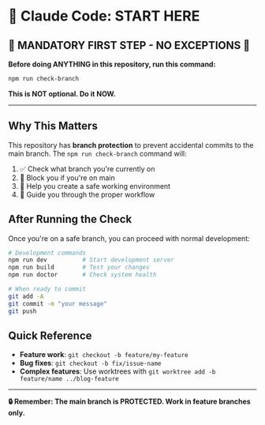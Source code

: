 # 🤖 Claude Code: START HERE

## 🚨 MANDATORY FIRST STEP - NO EXCEPTIONS 🚨

**Before doing ANYTHING in this repository, run this command:**

```bash
npm run check-branch
```

**This is NOT optional. Do it NOW.**

---

## Why This Matters

This repository has **branch protection** to prevent accidental commits to the main branch. The `npm run check-branch` command will:

1. ✅ Check what branch you're currently on
2. 🛑 Block you if you're on main
3. 🚀 Help you create a safe working environment
4. 📝 Guide you through the proper workflow

## After Running the Check

Once you're on a safe branch, you can proceed with normal development:

```bash
# Development commands
npm run dev          # Start development server
npm run build        # Test your changes
npm run doctor       # Check system health

# When ready to commit
git add -A
git commit -m "your message"
git push
```

## Quick Reference

- **Feature work**: `git checkout -b feature/my-feature`
- **Bug fixes**: `git checkout -b fix/issue-name`
- **Complex features**: Use worktrees with `git worktree add -b feature/name ../blog-feature`

---

**🔒 Remember: The main branch is PROTECTED. Work in feature branches only.**